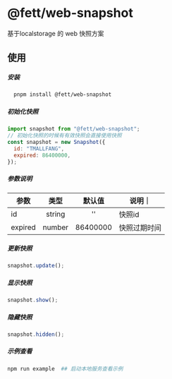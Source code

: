 # @fett/web-snapshot

基于localstorage 的 web 快照方案

## 使用

##### 安装

```bash
  pnpm install @fett/web-snapshot
```

##### 初始化快照

```js
import snapshot from "@fett/web-snapshot";
// 初始化快照的时候有有效快照会直接使用快照
const snapshot = new Snapshot({
  id: "TMALLFANG",
  expired: 86400000,
});
```
##### 参数说明
|参数|类型|默认值|说明｜
|---|:---:|:---:|---|
|id|string|''|快照id|
|expired|number|86400000|快照过期时间|

##### 更新快照
```js
snapshot.update();
```

##### 显示快照
```js
snapshot.show();
```

##### 隐藏快照
```js
snapshot.hidden();
```

##### 示例查看
```bash
npm run example  ## 启动本地服务查看示例
```

